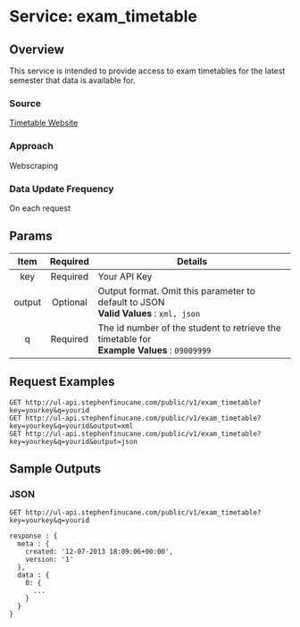 # Service: exam_timetable #

## Overview ##
This service is intended to provide access to exam timetables for the latest 
semester that data is available for.

### Source ###
[Timetable Website][tt_src]

[tt_src]: http://timetable.ul.ie/ "UL Timetable Website"

### Approach ###
Webscraping

### Data Update Frequency ###
On each request

## Params ##

Item    | Required  | Details
:------:|:---------:|----------------------------------------------------------
key     | Required  | Your API Key
output  | Optional  | Output format. Omit this parameter to default to JSON <br> **Valid Values** : `xml, json`
q       | Required  | The id number of the student to retrieve the timetable for <br> **Example Values** : `09009999`

## Request Examples ##

~~~~~~~~~~~~~
GET http://ul-api.stephenfinucane.com/public/v1/exam_timetable?key=yourkey&q=yourid
GET http://ul-api.stephenfinucane.com/public/v1/exam_timetable?key=yourkey&q=yourid&output=xml
GET http://ul-api.stephenfinucane.com/public/v1/exam_timetable?key=yourkey&q=yourid&output=json
~~~~~~~~~~~~~

## Sample Outputs ##
### JSON ###

~~~~~~~~~~~~~
GET http://ul-api.stephenfinucane.com/public/v1/exam_timetable?key=yourkey&q=yourid
~~~~~~~~~~~~~

~~~~~~~~~~~~~{.json}
response : {
  meta : {
    created: '12-07-2013 18:09:06+00:00',
    version: '1'
  },
  data : {
    0: {
      ...
    }
  }
}
~~~~~~~~~~~~~